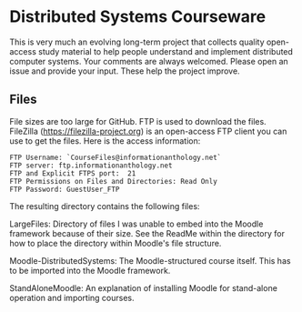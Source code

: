# Distributed Systems Courseware

This is very much an evolving long-term project that collects quality open-access study material to help people understand and implement distributed computer systems. Your comments are always welcomed. Please open an issue and provide your input. These help the project improve.

## Files

File sizes are too large for GitHub. FTP is used to download the files. FileZilla (https://filezilla-project.org) is an open-access FTP client you can use to get the files. Here is the access information:

    FTP Username: `CourseFiles@informationanthology.net`  
    FTP server: ftp.informationanthology.net  
    FTP and Explicit FTPS port:  21  
    FTP Permissions on Files and Directories: Read Only  
    FTP Password: GuestUser_FTP  

The resulting directory contains the following files:

LargeFiles:
Directory of files I was unable to embed into the Moodle framework because of their size. See the ReadMe within the directory for how to place the directory within Moodle's file structure.

Moodle-DistributedSystems:
The Moodle-structured course itself. This has to be imported into the Moodle framework.

StandAloneMoodle: An explanation of installing Moodle for stand-alone operation and importing courses.
